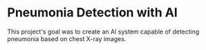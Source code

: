 # Pneumonia Detection with AI
This project's goal was to create an AI system capable of detecting pneumonia based on chest X-ray images. 
